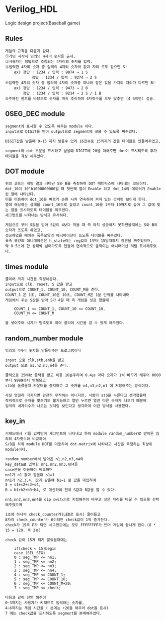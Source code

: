 # Verilog_HDL
Logic design project(Baseball game)

## Rules
	게임의 규칙음 다음과 같다. 
	①게임 시작시 임의의 4자리 숫자를 출제.
	②사용자는 정답으로 추정되는 4자리의 숫자를 입력.
	③입력한 4자리 숫자 중 임의의 4자리 숫자와 값과 자리 모두 같으면 S!
		ex) 정답 : 1234 / 입력 : 9874 ⇒ 1 S
	       	    정답 : 1234 / 입력 : 9274 ⇒ 2 S
	④입력한 4자리 숫자 중 임의의 4자리 숫자중 하나와 같은 값을 가지되 자리가 다르면 B!
		ex) 정답 : 1234 / 입력 : 9473 ⇒ 2 B
	   	    정답 : 1234 / 입력 : 9214 ⇒ 2 S / 1 B
	⑤주어진 힌트를 바탕으로 숫자를 계속 추리하여 4자릿수를 모두 맞추면 (4 S이면) 성공.

## 0SEG_DEC module
	segment에 표시할 수 있도록 해주는 module 이다.
	input으로 DIGIT을 받아 output으로 segment에 넣을 수 있도록 짜주었다.

	DIGIT값을 받을때 0~15 까지 받을수 있게 16진수로 15까지의 값을 테이블로 만들어주었고,

	segment의 dot 부분을 표시하고 싶을떄 DIGIT에 20을 더해주면 dot이 표시되도록 추가 테이블을 작성 해주었다.

## DOT module
	위의 코드는 게임 결과 나타난 S와 B를 측정하여 DOT 매트릭스에 나타내는 코드이다. 
	dot_10이 10’b1000000000일 때 첫번째 열이 Enable 되고 dot_14의 데이터가 Enable 된 열에 나타난다.
	이를 이용하여 dot_10을 빠르게 순환 시켜 연속하여 켜져 있는 것처럼 보이게 한다. 
	열에 해당하는 상태를 count_10으로 놓았고 count_10을 1부터 10까지로 놓아 그 값에 맞는 열을 표시하도록 테이블을 짜주었다. 
	세그먼트를 나타내는 방식과 유사하다. 
	
	게임으로 부터 S값을 받아 S값이 4보다 작을 때 즉 아직 성공하지 못하였을때에는 S와 B의 숫자가 뜨도록 하였고, 
	성공하였을 때에는 폭죽모양의 애니매이션이 뜨도록 테이블을 짜주었다. 
	폭죽 모양의 애니매이션은 h_state라는 reg값이 1부터 15일때까지 장면을 짜주었으며, 
	약 0.5초에 한 상태씩 넘어가도록 만들어 연속적으로 움직이는 애니매이션 처럼 표시해주었다.

## times module 
	클리어 까지 시간을 측정해준다.
	input으로 clk. reset, S 값을 받고
	output으로 COUNT_1, COUNT_10, COUNT_M을 준다.
	COUNT_1 은 1초, COUNT_10은 10초, COUNT_M은 1분 단위를 나타내며 
	게임에서 주는 S값을 받아 S가 4일 때 즉 게임을 성공 했을때 

		COUNT_1 <= COUNT_1, COUNT_10 <= COUNT_10,
		COUNT_M <= COUNT_M 

	을 넣어주어 시계가 멈추도록 하여 클리어 시간을 알 수 있게 해주었다.


## random_number module
	임의의 4자리 숫자를 만들어주는 프로그램이다

	input 으로 clk,stb,enb을 받고
	output 으로 n1,n2,n3,n4를 준다.

	클럭으로 25MHz 클럭을 받고 이를 10분주하여 0.4㎲ 마다 숫자가 1씩 바꾸게 해주어 0000부터 9999까지 반복되고 
	stb을 눌렀을때 카운터를 중지하고 그 숫자를 n4,n3,n2,n1 에 저장해주는 방식이다.

	사실 엄밀히 따지자면 완전히 무작위는 아니지만, 사람이 stb을 누른다고 생각했을때 
	작위적으로 숫자를 맞추기도 불가능하고 열번 누르면 열번 다른 숫자가 나오기 떄문에 
	임의의 네자리수가 나오는 것처럼 보인다고 생각하여 이런 방식을 사용했다.

## key_in
	키패드에서 키를 입력받아 세그먼트에 나타내고 하위 module random_number로 받아온 임의의 4자릿수와 비교하여 
	S/B을 하위 module DOT를 이용하여 dot-matrix에 나타내고 시간을 측정하는 최상위 module이다. 

	random_number에서 받아온 n1,n2,n3,n4와 
	key_data로 입력한 nn1,nn2,nn3,nn4를 
	case문을 이용하여 비교하며
	nn1가 n1 값과 같을떄 s1=1
	nn1가 n2,3,4, 값과 같을떄 b1=1 로 값을 대입하여
	S = s1+s2+s3+s4,
	B = b1+b2+b3+b4, 로 계산하여 전체 S값과 B값을 알 수 있다.
	
	nn1,nn2,nn3,nn4를 dip switch로 지정해주어 바꾸고 싶은 자리를 바꿀 수 있도록 선택 해주었으며

	1초에 하나씩 check_counter가(LED로 표시) 줄어들고 
	8자리 check_counter가 0이되면 check값이 1씩 증가한다.
	check가 15즉 F가 되면 세그먼트에는 모두 FFFFFFFF가 뜨며 게임이 끝나게 된다.(8 * 15 = 120, 즉 2분)

	check 값이 15가 되지 않았을때에는 

		if(check < 15)begin
		case (SEL_SEG) 
		0 : seg_TMP <= nn1;
		1 : seg_TMP <= nn2;
		2 : seg_TMP <= nn3;
		3 : seg_TMP <= nn4;
		4 : seg_TMP <= COUNT_1;
		5 : seg_TMP <= COUNT_10;
		6 : seg_TMP <= COUNT_M+20;
		7 : seg_TMP <= check;

	다음과 같이 선언 해주어 
	0~3까지는 사용자가 키패드로 입력하는 숫자를, 
	4~6까지는 게임 시간을 ( 분에는 +20을 해주어 dot을 표시)
	7 에는 check값을 표시하도록 segment를 분배해주었다.
